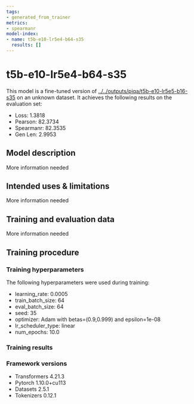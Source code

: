 ```yaml
---
tags:
- generated_from_trainer
metrics:
- spearmanr
model-index:
- name: t5b-e10-lr5e4-b64-s35
  results: []
---
```


<!-- This model card has been generated automatically according to the information the Trainer had access to. You
should probably proofread and complete it, then remove this comment. -->

# t5b-e10-lr5e4-b64-s35

This model is a fine-tuned version of [../../outputs/piqa/t5b-e10-lr5e5-b16-s35](https://huggingface.co/../../outputs/piqa/t5b-e10-lr5e5-b16-s35) on an unknown dataset.
It achieves the following results on the evaluation set:
- Loss: 1.3818
- Pearson: 82.3734
- Spearmanr: 82.3535
- Gen Len: 2.9953

## Model description

More information needed

## Intended uses & limitations

More information needed

## Training and evaluation data

More information needed

## Training procedure

### Training hyperparameters

The following hyperparameters were used during training:
- learning_rate: 0.0005
- train_batch_size: 64
- eval_batch_size: 64
- seed: 35
- optimizer: Adam with betas=(0.9,0.999) and epsilon=1e-08
- lr_scheduler_type: linear
- num_epochs: 10.0

### Training results



### Framework versions

- Transformers 4.21.3
- Pytorch 1.10.0+cu113
- Datasets 2.5.1
- Tokenizers 0.12.1
